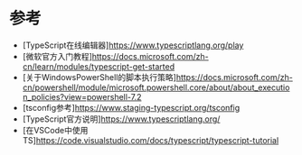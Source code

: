 # 参考

* [TypeScript在线编辑器]https://www.typescriptlang.org/play
* [微软官方入门教程]https://docs.microsoft.com/zh-cn/learn/modules/typescript-get-started
* [关于WindowsPowerShell的脚本执行策略]https://docs.microsoft.com/zh-cn/powershell/module/microsoft.powershell.core/about/about_execution_policies?view=powershell-7.2
* [tsconfig参考]https://www.staging-typescript.org/tsconfig
* [TypeScript官方说明]https://www.typescriptlang.org/
* [在VSCode中使用TS]https://code.visualstudio.com/docs/typescript/typescript-tutorial